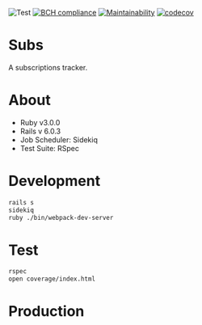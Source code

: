 ![Test](https://github.com/kcamcam/subs/workflows/Test/badge.svg)
[![BCH compliance](https://bettercodehub.com/edge/badge/kcamcam/subs?branch=master&token=d08e95874186b52849dd864c35495d31829e0dc9)](https://bettercodehub.com/)
[![Maintainability](https://api.codeclimate.com/v1/badges/faa5692d537fa10bc4ce/maintainability)](https://codeclimate.com/github/kcamcam/subs/maintainability)
[![codecov](https://codecov.io/gh/kcamcam/subs/branch/master/graph/badge.svg?token=EG1B7MIITW)](https://codecov.io/gh/kcamcam/subs)

# Subs
A subscriptions tracker.

# About
- Ruby v3.0.0
- Rails v 6.0.3
- Job Scheduler: Sidekiq
- Test Suite: RSpec

# Development
```bash
rails s
sidekiq
ruby ./bin/webpack-dev-server
```

# Test
```bash
rspec
open coverage/index.html
```
# Production